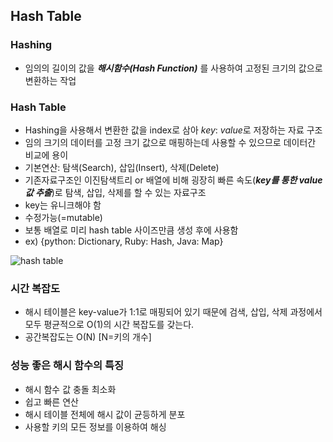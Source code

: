 ## Hash Table

### Hashing
- 임의의 길이의 값을 ***해시함수(Hash Function)*** 를 사용하여 고정된 크기의 값으로 변환하는 작업
### Hash Table
- Hashing을 사용해서 변환한 값을 index로 삼아 *key*: *value*로 저장하는 자료 구조
- 임의 크기의 데이터를 고정 크기 값으로 매핑하는데 사용할 수 있으므로 데이터간 비교에 용이
- 기본연산: 탐색(Search), 삽입(Insert), 삭제(Delete)
- 기존자료구조인 이진탐색트리 or 배열에 비해 굉장히 빠른 속도(***key를 통한 value값 추출***)로 탐색, 삽입, 삭제를 할 수 있는 자료구조
- key는 유니크해야 함
- 수정가능(=mutable)
- 보통 배열로 미리 hash table 사이즈만큼 생성 후에 사용함
- ex) {python: Dictionary, Ruby: Hash, Java: Map}

![hash table](https://media.geeksforgeeks.org/wp-content/uploads/20200609180838/HashingDataStructure-min.png)
### 시간 복잡도
- 해시 테이블은 key-value가 1:1로 매핑되어 있기 때문에 검색, 삽입, 삭제 과정에서 모두 평균적으로 O(1)의 시간 복잡도를 갖는다.
- 공간복잡도는 O(N) [N=키의 개수]

### 성능 좋은 해시 함수의 특징
- 해시 함수 값 충돌 최소화
- 쉽고 빠른 연산
- 해시 테이블 전체에 해시 값이 균등하게 분포
- 사용할 키의 모든 정보를 이용하여 해싱
<!--stackedit_data:
eyJoaXN0b3J5IjpbLTEyOTkzODg2NzQsLTEzMzYyNTAzNiwtMT
QxNzg4OTAyLDE5NDg5NDg0NzRdfQ==
-->